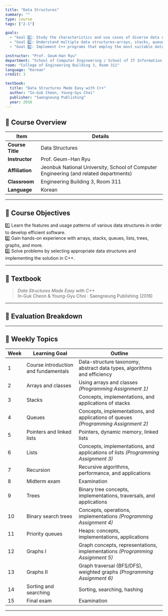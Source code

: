 ```yaml
---
title: "Data Structures"
summary: ""
type: course
tags: ["2-1"]

goals:
  - "Goal 1️⃣: Study the characteristics and use cases of diverse data structures to write efficient programs."
  - "Goal 2️⃣: Understand multiple data structures—arrays, stacks, queues, lists, trees, graphs—and learn how to apply them."
  - "Goal 3️⃣: Implement C++ programs that employ the most suitable data structure for a given problem."

instructor: "Prof. Geum-Han Ryu"
department: "School of Computer Engineering / School of IT Information Engineering / School of Computer & Artificial Intelligence, JBNU"
room: "College of Engineering Building 3, Room 311"
language: "Korean"
credit: 3

textbook:
  title: "Data Structures Made Easy with C++"
  author: "In-Guk Cheon, Young-Gyu Choi"
  publisher: "Saengneung Publishing"
  year: 2016
---
```


<!--more-->

## 📘 Course Overview

| Item | Details |
|------|---------|
| **Course Title** | Data Structures |
| **Instructor** | Prof. Geum-Han Ryu |
| **Affiliation** | Jeonbuk National University, School of Computer Engineering (and related departments) |
| **Classroom** | Engineering Building 3, Room 311 |
| **Language** | Korean |

---

## 🎯 Course Objectives

1️⃣ Learn the features and usage patterns of various data structures in order to develop efficient software.  
2️⃣ Gain hands-on experience with arrays, stacks, queues, lists, trees, graphs, and more.  
3️⃣ Solve problems by selecting appropriate data structures and implementing the solution in C++.

---

## 📖 Textbook

> *Data Structures Made Easy with C++*  
> In-Guk Cheon & Young-Gyu Choi · Saengneung Publishing (2016)

---

## 🧮 Evaluation Breakdown

<canvas id="evaluationChart" width="400" height="400"></canvas>

<script src="https://cdn.jsdelivr.net/npm/chart.js"></script>
<script>
const ctx = document.getElementById('evaluationChart');
new Chart(ctx, {
  type: 'pie',
  data: {
    labels: ['Midterm Exam', 'Final Exam', 'Assignments', 'Attendance'],
    datasets: [{
      data: [35, 35, 25, 5],
      backgroundColor: ['#9ad0f5', '#ffb7b2', '#b5ead7', '#ffdac1'],
      borderColor: '#222',
      borderWidth: 2
    }]
  },
  options: {
    plugins: {
      legend: {
        position: 'bottom',
        labels: { color: '#ddd', font: { size: 14 } }
      }
    }
  }
});
</script>

---

## 📆 Weekly Topics

| Week | Learning Goal | Outline |
|------|---------------|---------|
| 1 | Course introduction and fundamentals | Data-structure taxonomy, abstract data types, algorithms and efficiency |
| 2 | Arrays and classes | Using arrays and classes *(Programming Assignment 1)* |
| 3 | Stacks | Concepts, implementations, and applications of stacks |
| 4 | Queues | Concepts, implementations, and applications of queues *(Programming Assignment 2)* |
| 5 | Pointers and linked lists | Pointers, dynamic memory, linked lists |
| 6 | Lists | Concepts, implementations, and applications of lists *(Programming Assignment 3)* |
| 7 | Recursion | Recursive algorithms, performance, and applications |
| 8 | Midterm exam | Examination |
| 9 | Trees | Binary tree concepts, implementations, traversals, and applications |
| 10 | Binary search trees | Concepts, operations, implementations *(Programming Assignment 4)* |
| 11 | Priority queues | Heaps: concepts, implementations, applications |
| 12 | Graphs I | Graph concepts, representations, implementations *(Programming Assignment 5)* |
| 13 | Graphs II | Graph traversal (BFS/DFS), weighted graphs *(Programming Assignment 6)* |
| 14 | Sorting and searching | Sorting, searching, hashing |
| 15 | Final exam | Examination |

---
